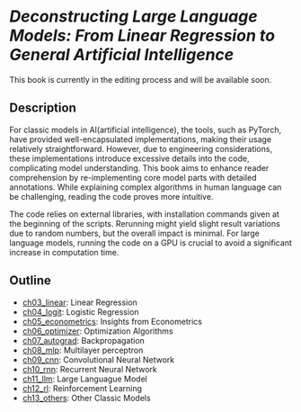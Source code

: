 # *Deconstructing Large Language Models: From Linear Regression to General Artificial Intelligence*

This book is currently in the editing process and will be available soon.

## Description

For classic models in AI(artificial intelligence), the tools, such as PyTorch, have provided well-encapsulated implementations, making their usage relatively straightforward. However, due to engineering considerations, these implementations introduce excessive  details into the code, complicating model understanding. This book aims to enhance reader comprehension by re-implementing core model parts with detailed annotations. While explaining complex algorithms in human language can be challenging, reading the code proves more intuitive.

The code relies on external libraries, with installation commands given at the beginning of the  scripts. Rerunning might yield slight result variations due to random numbers, but the overall impact is minimal. For large language models, running the code on a GPU is crucial to avoid a significant increase in computation time.


## Outline

- [ch03_linear](ch03_linear): Linear Regression
- [ch04_logit](ch04_logit): Logistic Regression
- [ch05_econometrics](ch05_econometrics): Insights from Econometrics
- [ch06_optimizer](ch06_optimizer): Optimization Algorithms
- [ch07_autograd](ch07_autograd): Backpropagation
- [ch08_mlp](ch08_mlp): Multilayer perceptron
- [ch09_cnn](ch09_cnn): Convolutional Neural Network
- [ch10_rnn](ch10_rnn): Recurrent Neural Network
- [ch11_llm](ch11_llm): Large Languague Model
- [ch12_rl](ch12_rl): Reinforcement Learning
- [ch13_others](ch13_others): Other Classic Models

